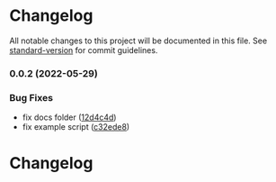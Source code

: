 # Changelog

All notable changes to this project will be documented in this file. See [standard-version](https://github.com/conventional-changelog/standard-version) for commit guidelines.

### 0.0.2 (2022-05-29)


### Bug Fixes

* fix docs folder ([12d4c4d](https://github.com/1inch/embedded-widget/commit/12d4c4dbb951dfa6cb6c7a8c81479d0fd497f4cf))
* fix example script ([c32ede8](https://github.com/1inch/embedded-widget/commit/c32ede8ca4cd2567ce9c603b93d2823d29ec2722))

# Changelog

